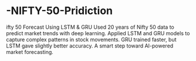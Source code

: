 # -NIFTY-50-Pridiction
ifty 50 Forecast Using LSTM &amp; GRU  Used 20 years of Nifty 50 data to predict market trends with deep learning. Applied LSTM and GRU models to capture complex patterns in stock movements. GRU trained faster, but LSTM gave slightly better accuracy. A smart step toward AI-powered market forecasting.

